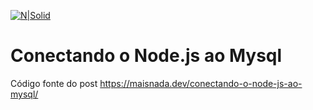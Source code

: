 [![N|Solid](https://maisnada.dev/wp-content/uploads/2021/01/cropped-logo-2.png)](https://maisnada.dev/conectando-o-node-js-ao-mysql/)

# Conectando o Node.js ao Mysql

Código fonte do post https://maisnada.dev/conectando-o-node-js-ao-mysql/